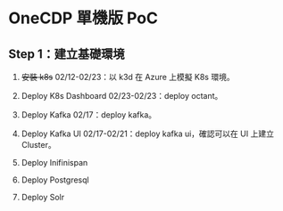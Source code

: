 # OneCDP 單機版 PoC

## Step 1：建立基礎環境

1. ~~安裝 k8s~~
    02/12-02/23：以 k3d 在 Azure 上模擬 K8s 環境。
1. Deploy K8s Dashboard
    02/23-02/23：deploy octant。
1. Deploy Kafka
    02/17：deploy kafka。
1. Deploy Kafka UI
    02/17-02/21：deploy kafka ui，確認可以在 UI 上建立 Cluster。
1. Deploy Inifinispan

1. Deploy Postgresql

1. Deploy Solr

